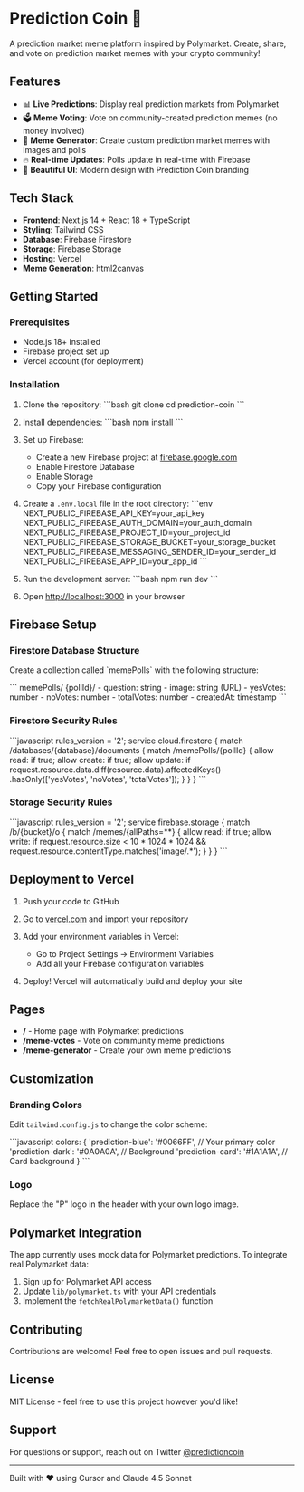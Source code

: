 # Prediction Coin 🎯

A prediction market meme platform inspired by Polymarket. Create, share, and vote on prediction market memes with your crypto community!

## Features

- 📊 **Live Predictions**: Display real prediction markets from Polymarket
- 🗳️ **Meme Voting**: Vote on community-created prediction memes (no money involved)
- 🎨 **Meme Generator**: Create custom prediction market memes with images and polls
- 🔥 **Real-time Updates**: Polls update in real-time with Firebase
- 💎 **Beautiful UI**: Modern design with Prediction Coin branding

## Tech Stack

- **Frontend**: Next.js 14 + React 18 + TypeScript
- **Styling**: Tailwind CSS
- **Database**: Firebase Firestore
- **Storage**: Firebase Storage
- **Hosting**: Vercel
- **Meme Generation**: html2canvas

## Getting Started

### Prerequisites

- Node.js 18+ installed
- Firebase project set up
- Vercel account (for deployment)

### Installation

1. Clone the repository:
\`\`\`bash
git clone <your-repo-url>
cd prediction-coin
\`\`\`

2. Install dependencies:
\`\`\`bash
npm install
\`\`\`

3. Set up Firebase:
   - Create a new Firebase project at [firebase.google.com](https://firebase.google.com)
   - Enable Firestore Database
   - Enable Storage
   - Copy your Firebase configuration

4. Create a `.env.local` file in the root directory:
\`\`\`env
NEXT_PUBLIC_FIREBASE_API_KEY=your_api_key
NEXT_PUBLIC_FIREBASE_AUTH_DOMAIN=your_auth_domain
NEXT_PUBLIC_FIREBASE_PROJECT_ID=your_project_id
NEXT_PUBLIC_FIREBASE_STORAGE_BUCKET=your_storage_bucket
NEXT_PUBLIC_FIREBASE_MESSAGING_SENDER_ID=your_sender_id
NEXT_PUBLIC_FIREBASE_APP_ID=your_app_id
\`\`\`

5. Run the development server:
\`\`\`bash
npm run dev
\`\`\`

6. Open [http://localhost:3000](http://localhost:3000) in your browser

## Firebase Setup

### Firestore Database Structure

Create a collection called \`memePolls\` with the following structure:

\`\`\`
memePolls/
  {pollId}/
    - question: string
    - image: string (URL)
    - yesVotes: number
    - noVotes: number
    - totalVotes: number
    - createdAt: timestamp
\`\`\`

### Firestore Security Rules

\`\`\`javascript
rules_version = '2';
service cloud.firestore {
  match /databases/{database}/documents {
    match /memePolls/{pollId} {
      allow read: if true;
      allow create: if true;
      allow update: if request.resource.data.diff(resource.data).affectedKeys()
        .hasOnly(['yesVotes', 'noVotes', 'totalVotes']);
    }
  }
}
\`\`\`

### Storage Security Rules

\`\`\`javascript
rules_version = '2';
service firebase.storage {
  match /b/{bucket}/o {
    match /memes/{allPaths=**} {
      allow read: if true;
      allow write: if request.resource.size < 10 * 1024 * 1024
                   && request.resource.contentType.matches('image/.*');
    }
  }
}
\`\`\`

## Deployment to Vercel

1. Push your code to GitHub

2. Go to [vercel.com](https://vercel.com) and import your repository

3. Add your environment variables in Vercel:
   - Go to Project Settings → Environment Variables
   - Add all your Firebase configuration variables

4. Deploy! Vercel will automatically build and deploy your site

## Pages

- **/** - Home page with Polymarket predictions
- **/meme-votes** - Vote on community meme predictions
- **/meme-generator** - Create your own meme predictions

## Customization

### Branding Colors

Edit `tailwind.config.js` to change the color scheme:

\`\`\`javascript
colors: {
  'prediction-blue': '#0066FF', // Your primary color
  'prediction-dark': '#0A0A0A', // Background
  'prediction-card': '#1A1A1A', // Card background
}
\`\`\`

### Logo

Replace the "P" logo in the header with your own logo image.

## Polymarket Integration

The app currently uses mock data for Polymarket predictions. To integrate real Polymarket data:

1. Sign up for Polymarket API access
2. Update `lib/polymarket.ts` with your API credentials
3. Implement the `fetchRealPolymarketData()` function

## Contributing

Contributions are welcome! Feel free to open issues and pull requests.

## License

MIT License - feel free to use this project however you'd like!

## Support

For questions or support, reach out on Twitter [@predictioncoin](https://x.com/predictcnsol)

---

Built with ❤️ using Cursor and Claude 4.5 Sonnet

